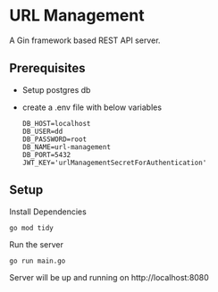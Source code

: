 # URL Management 

A Gin framework based REST API server.

## Prerequisites
* Setup postgres db

* create a .env file with below variables
    ```
    DB_HOST=localhost
    DB_USER=dd
    DB_PASSWORD=root
    DB_NAME=url-management
    DB_PORT=5432
    JWT_KEY='urlManagementSecretForAuthentication'
    ```

## Setup
Install Dependencies
```
go mod tidy
```

Run the server
```
go run main.go
```

Server will be up and running on http://localhost:8080